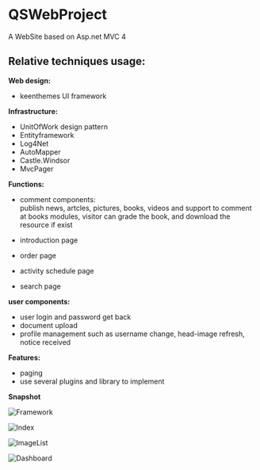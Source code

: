 QSWebProject
==============
A WebSite based on Asp.net MVC 4  

Relative techniques usage:
--------------

__Web design:__  
* keenthemes UI framework  

__Infrastructure:__  
* UnitOfWork design pattern  
* Entityframework  
* Log4Net  
* AutoMapper  
* Castle.Windsor
* MvcPager

__Functions:__  
* comment components:  
publish news, artcles, pictures, books, videos and support to comment  
at books modules, visitor can grade the book, and download the resource if exist

* introduction page  
* order page  
* activity schedule page  
* search page  

__user components:__  
* user login and password get back  
* document upload  
* profile management such as username change, head-image refresh, notice received  

__Features:__  
* paging  
* use several plugins and library to implement  

__Snapshot__

![Framework](https://images2017.cnblogs.com/blog/450534/201709/450534-20170929213715028-1891439529.png)


![Index](https://images2017.cnblogs.com/blog/450534/201709/450534-20170929221244575-1953886601.png)


![ImageList](https://images2017.cnblogs.com/blog/450534/201709/450534-20170929221312622-53834584.png)


![Dashboard](https://images2017.cnblogs.com/blog/450534/201709/450534-20170929221324497-270263302.png)






